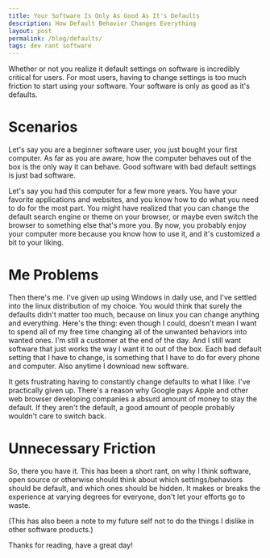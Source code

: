 ```yaml
---
title: Your Software Is Only As Good As It's Defaults
description: How Default Behavior Changes Everything
layout: post
permalink: /blog/defaults/
tags: dev rant software
---
```


Whether or not you realize it default settings on software is incredibly critical for users. For most users, having to change settings is too much friction to start using your software. Your software is only as good as it's defaults.

# Scenarios

Let's say you are a beginner software user, you just bought your first computer. As far as you are aware, how the computer behaves out of the box is the only way it can behave. Good software with bad default settings is just bad software.

Let's say you had this computer for a few more years. You have your favorite applications and websites, and you know how to do what you need to do for the most part. You might have realized that you can change the default search engine or theme on your browser, or maybe even switch the browser to something else that's more you. By now, you probably enjoy your computer more because you know how to use it, and it's customized a bit to your liking.

# Me Problems

Then there's me. I've given up using Windows in daily use, and I've settled into the linux distribution of my choice. You would think that surely the defaults didn't matter too much, because on linux you can change anything and everything. Here's the thing: even though I could, doesn't mean I want to spend all of my free time changing all of the unwanted behaviors into wanted ones. I'm still a customer at the end of the day. And I still want software that just works the way I want it to out of the box. Each bad default setting that I have to change, is something that I have to do for every phone and computer. Also anytime I download new software. 

It gets frustrating having to constantly change defaults to what I like. I've practically given up. There's a reason why Google pays Apple and other web browser developing companies a absurd amount of money to stay the default. If they aren't the default, a good amount of people probably wouldn't care to switch back.

# Unnecessary Friction 

So, there you have it. This has been a short rant, on why I think software, open source or otherwise should think about which settings/behaviors should be default, and which ones should be hidden. It makes or breaks the experience at varying degrees for everyone, don't let your efforts go to waste.

(This has also been a note to my future self not to do the things I dislike in other software products.)

Thanks for reading, have a great day!
